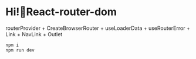 # Hi!👋React-router-dom

routerProvider + CreateBrowserRouter + useLoaderData + useRouterError + Link + NavLink + Outlet

```
npm i 
npm run dev
```
